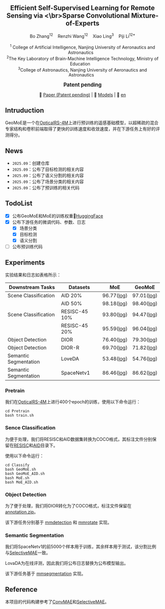   <h2 align="center"><strong>	Efficient Self-Supervised Learning for Remote Sensing via <\br>Sparse Convolutional Mixture-of-Experts</strong></h2>

  <p align="center">
    Bo Zhang<sup>12</sup>&nbsp;&nbsp;&nbsp;
    Renzhi Wang<sup>12</sup>&nbsp;&nbsp;&nbsp;
    Xiao Ling<sup>3</sup>&nbsp;&nbsp;&nbsp;
    Piji Li<sup>12*</sup></br>
    </br>
  <sup>1</sup> College of Artificial Intelligence, Nanjing University of Aeronautics and Astronautics&nbsp;&nbsp;&nbsp;</br>
  <sup>2</sup>The Key Laboratory of Brain-Machine Intelligence Technology, Ministry of Education &nbsp;&nbsp;&nbsp;</br>
  <sup>3</sup>College of Astronautics, Nanjing University of Aeronautics and Astronautics&nbsp;&nbsp;
<div align='center' style="font-size: larger; "><strong>Patent pending</strong></div>
  <p align="center">
    📃 <a href="" target="_blank">Paper (Patent pending)</a> |
    🤗 <a href="https://huggingface.co/BoZhangNuaa/GeoMoE" target="_blank">Models</a> |
    📃 <a href="https://github.com/BoZhangNuaa/GeoMoE/blob/main/Readme.md" target="_blank">en</a>
  </p>


## Intruduction

GeoMoE是一个在[OpticalRS-4M](https://huggingface.co/datasets/initiacms/OpticalRS-4M)上进行预训练的遥感基础模型，以超稀疏的混合专家结构和卷积前端取得了更快的训练速度和收敛速度，并在下游任务上有好的评测得分。

## News

- `2025.09`：创建仓库
- `2025.09`：公布了目标检测的相关内容
- `2025.09`：公布了语义分割的相关内容
- `2025.09`：公布了场景分类的相关内容
- `2025.09`：公布了预训练的相关代码

## TodoList

- [x] 公布GeoMoE和MoE的训练权重🤗[HuggingFace](https://huggingface.co/BoZhangNuaa/GeoMoE)
- [x] 公布下游任务的微调代码、参数、日志
  - [x] 场景分类
  - [x] 目标检测
  - [x] 语义分割
- [ ] 公布预训练代码

## Experiments

实验结果和日志如表格所示：

| Downstream Tasks      | Datasets      | MoE                                                 | GeoMoE                                                    |
| --------------------- | ------------- | --------------------------------------------------- | --------------------------------------------------------- |
| Scene Classification  | AID 20%       | 96.77([log](./Classify/MoE/AID/MoE_AID_20.log))     | 97.01([log](./Classify/GeoMoE/AID/GeoMoE_AID_20.log))     |
|                       | AID 50%       | 98.18([log](./Classify/MoE/AID/MoE_AID_50.log))     | 98.40([log](./Classify/GeoMoE/AID/GeoMoE_AID_50.log))     |
| Scene Classification  | RESISC-45 10% | 93.80([log](./Classify/MoE/NWPU/MoE_RESISC_10.log)) | 94.47([log](./Classify/GeoMoE/NWPU/GeoMoE_RESISC_10.log)) |
|                       | RESISC-45 20% | 95.59([log](./Classify/MoE/NWPU/MoE_RESISC_20.log)) | 96.04([log](./Classify/GeoMoE/NWPU/GeoMoE_RESISC_20.log)) |
| Object Detection      | DIOR          | 76.40([log](./Detection/dior/MoE.log))              | 79.30([log](./Detection/dior/GeoMoE.log))                 |
| Object Detection      | DIOR-R        | 69.70([log](./Detection/dior-r/MoE.log))            | 71.82([log](./Detection/dior-r/GeoMoE.log))               |
| Semantic Segmentation | LoveDA        | 53.48([log](./Segmentation/Loveda/MoE.zip))         | 54.76([log](./Segmentation/Loveda/GeoMoE.zip))            |
| Semantic Segmentation | SpaceNetv1    | 86.46([log](./Segmentation/Spacenet/MoE.log))       | 86.62([log](./Segmentation/Spacenet/GeoMoE.log))          |

### Pretrain

我们在[OpticalRS-4M](https://huggingface.co/datasets/initiacms/OpticalRS-4M)上进行400个epoch的训练，使用以下命令运行：

```shell
cd Pretrain 
bash train.sh
```

### Sence Classification

为便于处理，我们将RESISC和AID数据集转换为COCO格式，其标注文件分别保留在[RESISC](./Classify/RESISC)和[AID](./Classify/AID)目录下。

使用以下命令运行：

```shell
cd Classify
bash GeoMoE.sh
bash GeoMoE_AID.sh
bash MoE.sh
bash MoE_AID.sh
```

### Object Detection

为了便于处理，我们将DIOR转化为了COCO格式，标注文件保留在[annotation.zip](./Detection/dior/annotation.zip)。

该下游任务分别基于 [mmdetection](https://github.com/open-mmlab/mmdetection) 和 [mmrotate](https://github.com/open-mmlab/mmrotate/tree/1.x) 实现。

### Semantic Segmentation

我们将SpaceNetv1的前5000个样本用于训练，其余样本用于测试，该分割比例与[SelectiveMAE](https://github.com/MiliLab/SelectiveMAE)一致。

LovaDA为在线评测，因此我们将公布日志替换为公布模型输出。

该下游任务基于 [mmsegmentation](https://github.com/open-mmlab/mmsegmentation) 实现。

## Reference

本项目的代码构建参考了[ConvMAE](https://github.com/Alpha-VL/ConvMAE)和[SelectiveMAE](https://github.com/MiliLab/SelectiveMAE)。





